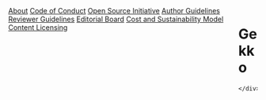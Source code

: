 <div class="about-page columns">
  <nav class="menu one-fourth column">
    <a class="menu-item selected" href="#about">About</a>
    <a class="menu-item" href="#code_of_conduct">Code of Conduct</a>
    <a class="menu-item" href="#osi">Open Source Initiative</a>
    <a class="menu-item" href="#author_guidelines">Author Guidelines</a>
    <a class="menu-item" href="#reviewer_guidelines">Reviewer Guidelines</a>
    <a class="menu-item" href="#editorial_board">Editorial Board</a>
    <a class="menu-item" href="#costs">Cost and Sustainability Model</a>
    <a class="menu-item" href="#content_license">Content Licensing</a>
  </nav>

  <div class="three-fourths column">
    <div class="main" id="about">

# Gekko

    </div>
  </div>
</div>
